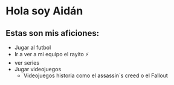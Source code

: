 # Hola soy Aidán
## Estas son mis aficiones: 
- Jugar al futbol
- Ir a ver a mi equipo el rayito ⚡
- ver series
- Jugar videojuegos
  - Videojuegos historia como el assassin´s creed o el Fallout
    

